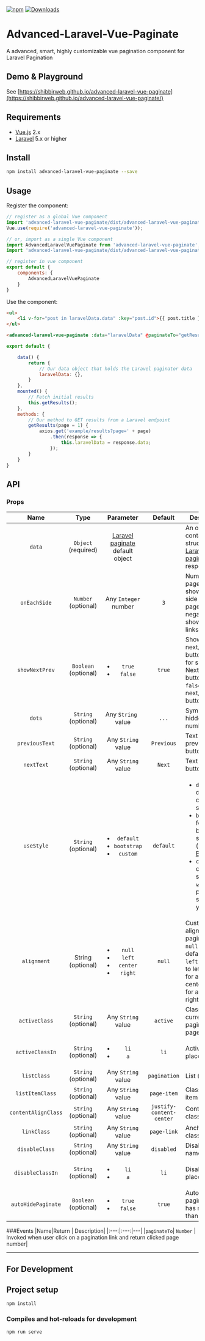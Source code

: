 
[![npm](https://img.shields.io/npm/v/advanced-laravel-vue-paginate.svg)](https://www.npmjs.com/package/advanced-laravel-vue-paginate) [![Downloads](https://img.shields.io/npm/dt/advanced-laravel-vue-paginate.svg)](https://www.npmjs.com/package/advanced-laravel-vue-paginate)

# Advanced-Laravel-Vue-Paginate
A advanced, smart, highly customizable vue pagination component for Laravel Pagination


## Demo & Playground
See [https://shibbirweb.github.io/advanced-laravel-vue-paginate](https://shibbirweb.github.io/advanced-laravel-vue-paginate/)


## Requirements

* [Vue.js](https://vuejs.org/) 2.x
* [Laravel](http://laravel.com/docs/) 5.x or higher

## Install

```bash
npm install advanced-laravel-vue-paginate --save
```

## Usage

Register the component:

```javascript
// register as a global Vue component
import 'advanced-laravel-vue-paginate/dist/advanced-laravel-vue-paginate.css'
Vue.use(require('advanced-laravel-vue-paginate'));

// or, import as a single Vue component
import AdvancedLaravelVuePaginate from 'advanced-laravel-vue-paginate';
import 'advanced-laravel-vue-paginate/dist/advanced-laravel-vue-paginate.css'

// register in vue component
export default {
	components: {
		AdvancedLaravelVuePaginate
	}
}
```

Use the component:

```html
<ul>
    <li v-for="post in laravelData.data" :key="post.id">{{ post.title }}</li>
</ul>

<advanced-laravel-vue-paginate :data="laravelData" @paginateTo="getResults"/>
```

```javascript
export default {

	data() {
		return {
			// Our data object that holds the Laravel paginator data
			laravelData: {},
		}
	},
	mounted() {
		// Fetch initial results
		this.getResults();
	},
	methods: {
		// Our method to GET results from a Laravel endpoint
		getResults(page = 1) {
			axios.get('example/results?page=' + page)
				.then(response => {
					this.laravelData = response.data;
				});
		}
	}
}
```


## API

### Props

| Name | Type | Parameter |  Default | Description |
|:---:|:---:|:---:|:---:| --- |
| `data` | `Object` (required) | [Laravel paginate](https://laravel.com/docs/pagination) default object |  | An object containing the structure of a [Laravel paginator](https://laravel.com/docs/pagination) response.|
| `onEachSide` | `Number` (optional) | Any `Integer` number | `3` | Number of page number show each side of current page. Any negative value show all page links. |
| `showNextPrev`  | `Boolean` (optional) | <ul><li>`true`</li><li>`false`</li></ul> | `true` | Show next/previous button. `true` for show Next/Previous button and `false` for hide next/previous button |
| `dots` | `String` (optional) | Any `String ` value | `...` | Symbol for hidden page numbers |
|`previousText` | `String` (optional) | Any `String` value | `Previous` | Text for previous button|
|`nextText` | `String` (optional) | Any `String` value | `Next` | Text for next button|
|`useStyle` | `String` (optional) | <ul><li>`default`</li><li>`bootstrap`</li><li>`custom`</li></ul> | `default` | <ul><li>`default` for default component style.</li><li>`bootstrap` for bootstrap style (required [Bootstrap](https://getbootstrap.com/)).</li><li>`custom` for custom style. Use &#8601; below  props to style as you want.</li></ul>|
|`alignment`| String (optional) | <ul><li>`null`</li><li>`left`</li><li>`center`</li><li>`right`</li></li></ul> | `null` | Custom alignment of pagination. `null` for default style, `left` for align to left, `center` for align to center, `right` for align to right |
| `activeClass` | `String` (optional) | Any `String` value | `active` | Class for current pagination page |
| `activeClassIn` | `String` (optional) | <ul><li>`li`</li><li>`a`</li></ul> | `li` | Active class placement |
|`listClass` | `String` (optional) | Any `String` value | `pagination` | List (`ul`) class|
|`listItemClass` | `String` (optional) | Any `String` value | `page-item` | Class for List item (`li`)|
|`contentAlignClass` | `String` (optional)| Any `String` value | `justify-content-center` | Content align class|
|`linkClass` | `String` (optional) |  Any `String` value | `page-link` | Anchor link (`a`) class|
|`disableClass` | `String` (optional) | Any `String` value | `disabled` | Disable class name|
| `disableClassIn` | `String` (optional) | <ul><li>`li`</li><li>`a`</li></ul> | `li` | Disable class placement |
| `autoHidePaginate` | `Boolean` (optional) | <ul><li>`true`</li><li>`false`</li></ul> | `true` | Auto hide paginator if has not more than one page |


###Events
|Name|Return | Description|
|:---:|:---:|---|
|`paginateTo`| `Number` | Invoked when user click on a pagination link and return clicked page number|



----
For Development
----
## Project setup
```
npm install
```

### Compiles and hot-reloads for development
```
npm run serve
```
